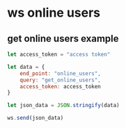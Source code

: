 # ws online users

## get online users example

```js
let access_token = "access token"

let data = {
    end_point: "online_users",
    query: "get_online_users",
    access_token: access_token
}

let json_data = JSON.stringify(data)

ws.send(json_data)
```
